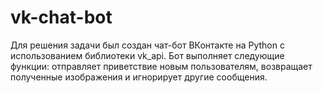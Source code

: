 # vk-chat-bot
Для решения задачи был создан чат-бот ВКонтакте на Python с использованием библиотеки vk_api. Бот выполняет следующие функции: отправляет приветствие новым пользователям, возвращает полученные изображения и игнорирует другие сообщения.
